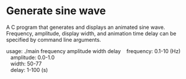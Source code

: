 Generate sine wave
==================

A C program that generates and displays an animated sine wave.
Frequency, amplitude, display width, and animation time delay can be specified by command line arguments.

usage: ./main frequency amplitude width delay
&nbsp;&nbsp;
frequency: 0.1-10 (Hz)  
&nbsp;&nbsp;
amplitude: 0.0-1.0  
&nbsp;&nbsp;
width: 50-77  
&nbsp;&nbsp;
delay: 1-100 (s)
